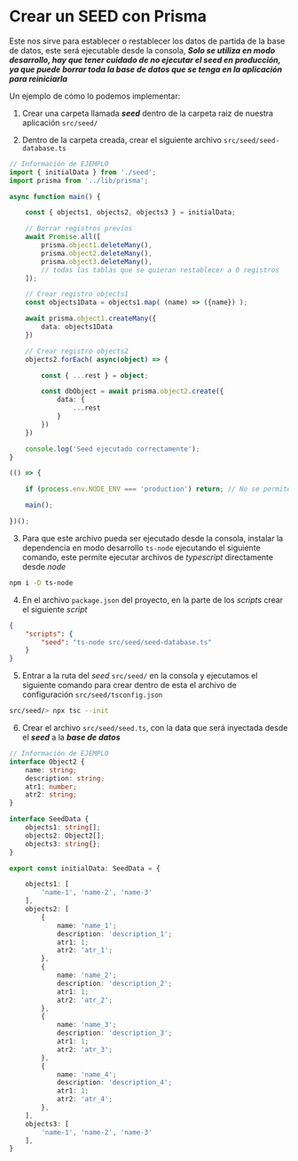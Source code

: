 # Crear un SEED con Prisma

Este nos sirve para establecer o restablecer los datos de partida de la base de datos, este será ejecutable desde la consola, ***Solo se utiliza en modo desarrollo, hay que tener cuidado de no ejecutar el seed en producción, ya que puede borrar toda la base de datos que se tenga en la aplicación para reiniciarla***

Un ejemplo de cómo lo podemos implementar:

1. Crear una carpeta llamada ***seed*** dentro de la carpeta raiz de nuestra aplicación `src/seed/`

2. Dentro de la carpeta creada, crear el siguiente archivo `src/seed/seed-database.ts`

```typescript
// Información de EJEMPLO
import { initialData } from './seed';
import prisma from '../lib/prisma';

async function main() {

    const { objects1, objects2, objects3 } = initialData;

    // Borrar registros previos
    await Promise.all([
        prisma.object1.deleteMany(),
        prisma.object2.deleteMany(),
        prisma.object3.deleteMany(),
        // todas las tablas que se quieran restablecer a 0 registros
    ]);

    // Crear registro objects1
    const objects1Data = objects1.map( (name) => ({name}) );

    await prisma.object1.createMany({
        data: objects1Data
    })

    // Crear registro objects2
    objects2.forEach( async(object) => {

        const { ...rest } = object;

        const dbObject = await prisma.object2.create({
            data: {
                ...rest
            }
        })
    })

    console.log('Seed ejecutado correctamente');
}

(() => {

    if (process.env.NODE_ENV === 'production') return; // No se permite que este archivo se ejecute en modo produccion

    main();

})();
```

3. Para que este archivo pueda ser ejecutado desde la consola, instalar la dependencia en modo desarrollo `ts-node` ejecutando el siguiente comando, este permite ejecutar archivos de *typescript* directamente desde *node*

```bash
npm i -D ts-node
```

4. En el archivo `package.json` del proyecto, en la parte de los *scripts* crear el siguiente *script*

```JSON
{
    "scripts": {
        "seed": "ts-node src/seed/seed-database.ts"
    }
}
```

5. Entrar a la ruta del *seed* `src/seed/` en la consola y ejecutamos el siguiente comando para crear dentro de esta el archivo de configuración `src/seed/tsconfig.json`

```bash
src/seed/> npx tsc --init
```

6. Crear el archivo `src/seed/seed.ts`, con la data que será inyectada desde el ***seed*** a la ***base de datos***

```typescript
// Información de EJEMPLO
interface Object2 {
    name: string;
    description: string;
    atr1: number;
    atr2: string;
}

interface SeedData {
    objects1: string[];
    objects2: Object2[];
    objects3: string{};
}

export const initialData: SeedData = {

    objects1: [
        'name-1', 'name-2', 'name-3'
    ],
    objects2: [
        {
            name: 'name_1';
            description: 'description_1';
            atr1: 1;
            atr2: 'atr_1';
        },
        {
            name: 'name_2';
            description: 'description_2';
            atr1: 1;
            atr2: 'atr_2';
        },
        {
            name: 'name_3';
            description: 'description_3';
            atr1: 1;
            atr2: 'atr_3';
        },
        {
            name: 'name_4';
            description: 'description_4';
            atr1: 1;
            atr2: 'atr_4';
        },
    ],
    objects3: [
        'name-1', 'name-2', 'name-3'
    ],
}
```